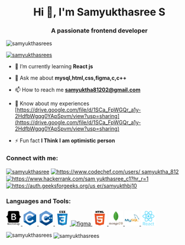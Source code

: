 <h1 align="center">Hi 👋, I'm Samyukthasree S</h1>
<h3 align="center">A passionate frontend developer</h3>

<p align="left"> <img src="https://komarev.com/ghpvc/?username=samyukthasrees&label=Profile%20views&color=0e75b6&style=flat" alt="samyukthasrees" /> </p>

<p align="left"> <a href="https://github.com/ryo-ma/github-profile-trophy"><img src="https://github-profile-trophy.vercel.app/?username=samyukthasrees" alt="samyukthasrees" /></a> </p>

- 🌱 I’m currently learning **React js**

- 💬 Ask me about **mysql,html,css,figma,c,c++**

- 📫 How to reach me **samyuktha81202@gmail.com**

- 📄 Know about my experiences [https://drive.google.com/file/d/1SCa_FpWGQr_a1y-2HdfbWgqg0YApSpvm/view?usp=sharing](https://drive.google.com/file/d/1SCa_FpWGQr_a1y-2HdfbWgqg0YApSpvm/view?usp=sharing)

- ⚡ Fun fact **I Think I am optimistic person**

<h3 align="left">Connect with me:</h3>
<p align="left">
<a href="https://linkedin.com/in/samyukthasree" target="blank"><img align="center" src="https://raw.githubusercontent.com/rahuldkjain/github-profile-readme-generator/master/src/images/icons/Social/linked-in-alt.svg" alt="samyukthasree" height="30" width="40" /></a>
<a href="https://www.codechef.com/users/https://www.codechef.com/users/ samyuktha_812" target="blank"><img align="center" src="https://cdn.jsdelivr.net/npm/simple-icons@3.1.0/icons/codechef.svg" alt="https://www.codechef.com/users/ samyuktha_812" height="30" width="40" /></a>
<a href="https://www.hackerrank.com/https://www.hackerrank.com/sam yukthasree_c1?hr_r=1" target="blank"><img align="center" src="https://raw.githubusercontent.com/rahuldkjain/github-profile-readme-generator/master/src/images/icons/Social/hackerrank.svg" alt="https://www.hackerrank.com/sam yukthasree_c1?hr_r=1" height="30" width="40" /></a>
<a href="https://auth.geeksforgeeks.org/user/https://auth.geeksforgeeks.org/us er/samyukthbj10" target="blank"><img align="center" src="https://raw.githubusercontent.com/rahuldkjain/github-profile-readme-generator/master/src/images/icons/Social/geeks-for-geeks.svg" alt="https://auth.geeksforgeeks.org/us er/samyukthbj10" height="30" width="40" /></a>
</p>

<h3 align="left">Languages and Tools:</h3>
<p align="left"> <a href="https://getbootstrap.com" target="_blank" rel="noreferrer"> <img src="https://raw.githubusercontent.com/devicons/devicon/master/icons/bootstrap/bootstrap-plain-wordmark.svg" alt="bootstrap" width="40" height="40"/> </a> <a href="https://www.cprogramming.com/" target="_blank" rel="noreferrer"> <img src="https://raw.githubusercontent.com/devicons/devicon/master/icons/c/c-original.svg" alt="c" width="40" height="40"/> </a> <a href="https://www.w3schools.com/cpp/" target="_blank" rel="noreferrer"> <img src="https://raw.githubusercontent.com/devicons/devicon/master/icons/cplusplus/cplusplus-original.svg" alt="cplusplus" width="40" height="40"/> </a> <a href="https://www.w3schools.com/css/" target="_blank" rel="noreferrer"> <img src="https://raw.githubusercontent.com/devicons/devicon/master/icons/css3/css3-original-wordmark.svg" alt="css3" width="40" height="40"/> </a> <a href="https://www.figma.com/" target="_blank" rel="noreferrer"> <img src="https://www.vectorlogo.zone/logos/figma/figma-icon.svg" alt="figma" width="40" height="40"/> </a> <a href="https://www.w3.org/html/" target="_blank" rel="noreferrer"> <img src="https://raw.githubusercontent.com/devicons/devicon/master/icons/html5/html5-original-wordmark.svg" alt="html5" width="40" height="40"/> </a> <a href="https://www.mongodb.com/" target="_blank" rel="noreferrer"> <img src="https://raw.githubusercontent.com/devicons/devicon/master/icons/mongodb/mongodb-original-wordmark.svg" alt="mongodb" width="40" height="40"/> </a> <a href="https://www.mysql.com/" target="_blank" rel="noreferrer"> <img src="https://raw.githubusercontent.com/devicons/devicon/master/icons/mysql/mysql-original-wordmark.svg" alt="mysql" width="40" height="40"/> </a> <a href="https://reactjs.org/" target="_blank" rel="noreferrer"> <img src="https://raw.githubusercontent.com/devicons/devicon/master/icons/react/react-original-wordmark.svg" alt="react" width="40" height="40"/> </a> </p>

<p><img align="left" src="https://github-readme-stats.vercel.app/api/top-langs?username=samyukthasrees&show_icons=true&locale=en&layout=compact" alt="samyukthasrees" /></p>

<p>&nbsp;<img align="center" src="https://github-readme-stats.vercel.app/api?username=samyukthasrees&show_icons=true&locale=en" alt="samyukthasrees" /></p>
